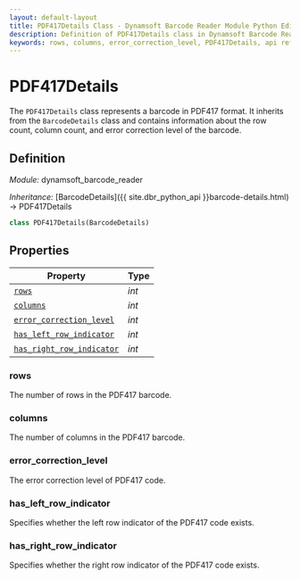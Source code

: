 ```yaml
---
layout: default-layout
title: PDF417Details Class - Dynamsoft Barcode Reader Module Python Edition API Reference
description: Definition of PDF417Details class in Dynamsoft Barcode Reader Module Python Edition.
keywords: rows, columns, error_correction_level, PDF417Details, api reference
---
```

# PDF417Details

The `PDF417Details` class represents a barcode in PDF417 format. It inherits from the `BarcodeDetails` class and contains information about the row count, column count, and error correction level of the barcode.

## Definition

*Module:* dynamsoft_barcode_reader

*Inheritance:* [BarcodeDetails]({{ site.dbr_python_api }}barcode-details.html) -> PDF417Details

```python
class PDF417Details(BarcodeDetails)
```

## Properties

| Property  | Type |
|---------- | ---- |
| [`rows`](#rows) | *int* |
| [`columns`](#columns) | *int* |
| [`error_correction_level`](#error_correction_level) | *int* |
| [`has_left_row_indicator`](#has_left_row_indicator) | *int* |
| [`has_right_row_indicator`](#has_right_row_indicator) | *int* |

### rows

The number of rows in the PDF417 barcode.

### columns

The number of columns in the PDF417 barcode.

### error_correction_level

The error correction level of PDF417 code.

### has_left_row_indicator

Specifies whether the left row indicator of the PDF417 code exists.

### has_right_row_indicator

Specifies whether the right row indicator of the PDF417 code exists.
